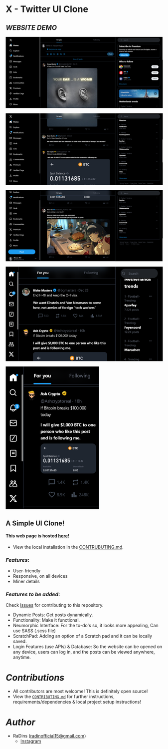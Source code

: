 
# X - Twitter UI Clone

## *WEBSITE DEMO*

![Screenshot (771)](./assets/Demo/demo-1.png)

![Screenshot (772)](./assets/Demo/demo-2.png)

![Screenshot (773)](./assets/Demo/demo-3.png)

![Screenshot (774)](./assets/Demo/demo-4.png)

![Screenshot (774)](./assets/Demo/demo-5.png)

## A Simple UI Clone!

#### This web page is hosted [here!](https://radins-x.netlify.app/)

- View the local installation in the [CONTRUBUTING.md](https://github.com/RaDins-18/X-Twitter-UI-Clone-Using-Tailwind/blob/main/CONTRIBUTING.md).

### *Features*:

* User-friendly
* Responsive, on all devices
* Miner details

### *Features to be added*:

Check [Issues](https://github.com/RaDins-18/X-Twitter-UI-Clone-Using-Tailwind/issues) for contributing to this repository.

* Dynamic Posts: Get posts dynamically.
* Functionality: Make it functional.
* Neumorphic Interface: For the to-do's so, it looks more appealing, Can use SASS (.scss file)
* ScratchPad: Adding an option of a Scratch pad and it can be locally saved.
* Login Features (use APIs) & Database: So the website can be opened on any device, users can log in, and the posts can be viewed anywhere, anytime.

# *Contributions*

- All contributors are most welcome! This is definitely open source!
- View the [`CONTRIBUTING.md`](https://github.com/RaDins-18/X-Twitter-UI-Clone-Using-Tailwind/blob/main/CONTRIBUTING.md) for further instructions, requirements/dependencies & local project setup instructions!

# *Author*

* RaDins (radinofficial15@gmail.com)
  - [Instagram](https://www.instagram.com/radinsterritory/)
